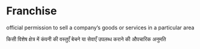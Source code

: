 # Franchise
official permission to sell a company’s goods or services in a particular area

किसी विशेष क्षेत्र में कंपनी की वस्‍तुएँ बेचने या सेवाएँ उपलब्‍ध कराने की औपचारिक अनुमति
